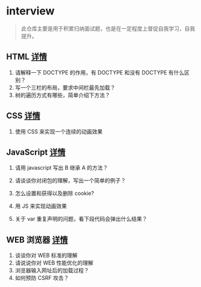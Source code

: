 # interview

> 此仓库主要是用于积累归纳面试题，也是在一定程度上督促自我学习，自我提升。

## HTML [详情](https://github.com/YaliixxG/interview/blob/master/HTML.md)

1. 请解释一下 DOCTYPE 的作用，有 DOCTYPE 和没有 DOCTYPE 有什么区别？
2. 写一个三栏的布局，要求中间栏最先加载？
3. 树的遍历方式有哪些，简单介绍下方法？

## CSS [详情](https://github.com/YaliixxG/interview/blob/master/CSS.md)

1.  使用 CSS 来实现一个连续的动画效果

## JavaScript [详情](https://github.com/YaliixxG/interview/blob/master/javascript.md)

1. 请用 javascript 写出 B 继承 A 的方法？
2. 请谈谈你对闭包的理解，写出一个简单的例子？
3. 怎么设置和获得以及删除 cookie?
4. 用 JS 来实现动画效果

5. 关于 var 重复声明的问题，看下段代码会弹出什么结果？

## WEB 浏览器 [详情](https://github.com/YaliixxG/interview/blob/master/WEB.md)

1. 谈谈你对 WEB 标准的理解
2. 请说说你对 WEB 性能优化的理解
3. 浏览器输入网址后的加载过程？
4. 如何预防 CSRF 攻击？
